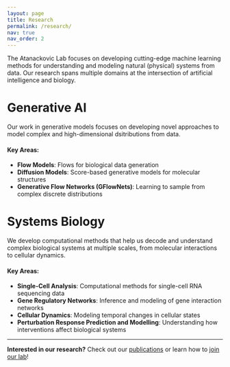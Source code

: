 ```yaml
---
layout: page
title: Research
permalink: /research/
nav: true
nav_order: 2
---
```


The Atanackovic Lab focuses on developing cutting-edge machine learning methods for understanding and modeling natural (physical) systems from data. Our research spans multiple domains at the intersection of artificial intelligence and biology.

# **Generative AI**

Our work in generative models focuses on developing novel approaches to model complex and high-dimensional dsitributions from data.

#### Key Areas:
- **Flow Models**: Flows for biological data generation
- **Diffusion Models**: Score-based generative models for molecular structures
- **Generative Flow Networks (GFlowNets)**: Learning to sample from complex discrete distributions


# **Systems Biology**

We develop computational methods that help us decode and understand complex biological systems at multiple scales, from molecular interactions to cellular dynamics.

#### Key Areas:
- **Single-Cell Analysis**: Computational methods for single-cell RNA sequencing data
- **Gene Regulatory Networks**: Inference and modeling of gene interaction networks
- **Cellular Dynamics**: Modeling temporal changes in cellular states
- **Perturbation Response Prediction and Modelling**: Understanding how interventions affect biological systems


---

**Interested in our research?** Check out our [publications](/publications/) or learn how to [join our lab](/join-us/)! 